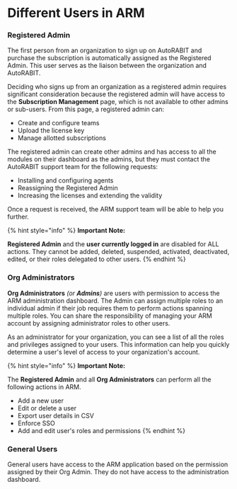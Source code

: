 # Different Users in ARM

### Registered Admin <a href="#registered-admin" id="registered-admin"></a>

The first person from an organization to sign up on AutoRABIT and purchase the subscription is automatically assigned as the Registered Admin. This user serves as the liaison between the organization and AutoRABIT.

Deciding who signs up from an organization as a registered admin requires significant consideration because the registered admin will have access to the **Subscription Management** page, which is not available to other admins or sub-users. From this page, a registered admin can:

* Create and configure teams
* Upload the license key
* Manage allotted subscriptions

The registered admin can create other admins and has access to all the modules on their dashboard as the admins, but they must contact the AutoRABIT support team for the following requests:

* Installing and configuring agents
* Reassigning the Registered Admin
* Increasing the licenses and extending the validity

Once a request is received, the ARM support team will be able to help you further.

{% hint style="info" %}
**Important Note:**

**Registered Admin** and the **user currently logged in** are disabled for ALL actions. They cannot be added, deleted, suspended, activated, deactivated, edited, or their roles delegated to other users.
{% endhint %}

### Org Administrators <a href="#org-administrators" id="org-administrators"></a>

**Org Administrators** _(or **Admins**)_ are users with permission to access the ARM administration dashboard. The Admin can assign multiple roles to an individual admin if their job requires them to perform actions spanning multiple roles. You can share the responsibility of managing your ARM account by assigning administrator roles to other users.

As an administrator for your organization, you can see a list of all the roles and privileges assigned to your users. This information can help you quickly determine a user's level of access to your organization's account.

{% hint style="info" %}
**Important Note:**

The **Registered Admin** and all **Org Administrators** can perform all the following actions in ARM.

* Add a new user
* Edit or delete a user
* Export user details in CSV
* Enforce SSO
* Add and edit user's roles and permissions
{% endhint %}

### General Users <a href="#general-users" id="general-users"></a>

General users have access to the ARM application based on the permission assigned by their Org Admin. They do not have access to the administration dashboard.
